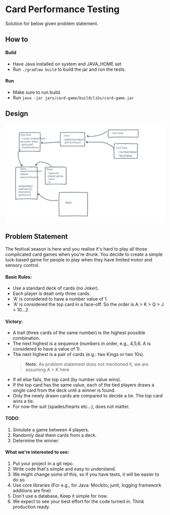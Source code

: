 
# Card Performance Testing

Solution for below given problem statement.

## How to

#### Build

 - Have Java installed on system and JAVA_HOME set
 - Run `./gradlew build` to build the jar and run the tests.

#### Run
 - Make sure to run build.
 - Run `java -jar jars/card-game/build/libs/card-game.jar`

## Design
![Design Sketch](./CardGameDesign.png)

## Problem Statement

The festival season is here and you realise it's hard to play all those complicated card games when you're drunk.
You decide to create a simple luck-based game for people to play when they have limited motor and sensory control.

#### Basic Rules:
 - Use a standard deck of cards (no Joker).
 - Each player is dealt only three cards.
 - 'A' is considered to have a number value of 1.
 - 'A' is considered the top card in a face-off. So the order is A > K > Q > J > 10...2

#### Victory:
 - A trail (three cards of the same number) is the highest possible combination.
 - The next highest is a sequence (numbers in order, e.g., 4,5,6. A is considered to have a value of 1).
 - The next highest is a pair of cards (e.g.: two Kings or two 10s).
     > **Note:** As problem statement does not mentioned it, we are assuming A > K here
 - If all else fails, the top card (by number value wins).
 - If the top card has the same value, each of the tied players draws a single card from the deck until a winner is found.
 - Only the newly drawn cards are compared to decide a tie. The top card wins a tie.
 - For now the suit (spades/hearts etc...), does not matter.

#### TODO:
 1. Simulate a game between 4 players.
 2. Randomly deal them cards from a deck.
 3. Determine the winner.

#### What we're interested to see:
 1. Put your project in a git repo.
 2. Write code that's simple and easy to understand.
 3. We might change some of this, so if you have tests, it will be easier to do so.
 4. Use core libraries (For e.g., for Java: Mockito, junit, logging framework additions are fine)
 5. Don't use a database, Keep it simple for now.
 6. We expect to see your best effort for the code turned in. Think production ready.

